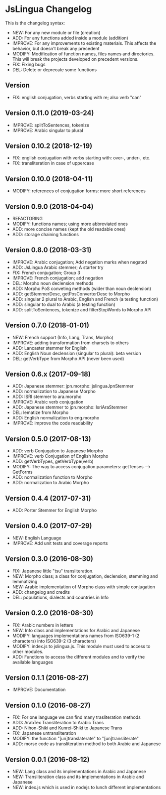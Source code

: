 
# JsLingua Changelog

This is the changelog syntax:
* NEW: For any new module or file (creation)
* ADD: For any functions added inside a module (addition)
* IMPROVE: For any improvements to existing materials.
This affects the behavior, but doesn't break any precedent
* MODIFY: Modification of function names, files names and directories.
This will break the projects developed on precedent versions.
* FIX: Fixing bugs
* DEL: Delete or deprecate some functions

## Version

* FIX: english conjugation, verbs starting with re; also verb "can"

## Version 0.11.0 (2019-03-24)

* IMPROVE: splitToSentences, tokenize
* IMPROVE: Arabic singular to plural

## Version 0.10.2 (2018-12-19)
* FIX: english conjugation with verbs starting with: over-, under-, etc.
* FIX: transliteration in case of uppercase

## Version 0.10.0 (2018-04-11)
* MODIFY: references of conjugation forms: more short references

## Version 0.9.0 (2018-04-04)
* REFACTORING
* MODIFY: functions names; using more abbreviated ones
* ADD: more concise names (kept the old readable ones)
* ADD: storage chaining functions

## Version 0.8.0 (2018-03-31)
* IMPROVE: Arabic conjugation; Add negation marks when negated
* ADD: JsLingua Arabic stemmer; A starter try
* FIX: French conjugation; Group 3
* IMPROVE: French conjugation; add negation
* DEL: Morpho noun declension methods
* ADD: Morpho PoS conveting methods (wider than noun declension)
* ADD: getStemmerDesc, getPosConverterDesc to Morpho
* ADD: singular 2 plural to Arabic, English and French (a testing function)
* ADD: singular to dual to Arabic (a testing function)
* ADD: splitToSentences, tokenize and filterStopWords to Morpho  API


## Version 0.7.0 (2018-01-01)

* NEW: French support (Info, Lang, Trans, Morpho)
* IMPROVE: adding transformation from charsets to others
* ADD: Lancaster stemmer for English
* ADD: English Noun declension (singular to plural): beta version
* DEL: getVerbType from Morpho API (never been used)


## Version 0.6.x (2017-09-18)

* ADD: Japanese stemmer: jpn.morpho: jslinguaJpnStemmer
* ADD: normalization to Japanese Morpho
* ADD: ISRI stemmer to ara.morpho
* IMPROVE: Arabic verb conjugation
* ADD:  Japanese stemmer to jpn.morpho: IsriAraStemmer
* DEL: lematize from Morpho
* ADD: English normalization to eng.morpho
* IMPROVE: improve the code readability


## Version 0.5.0 (2017-08-13)

* ADD: verb Conjugation to Japanese Morpho
* IMPROVE: verb Conjugation of English Morpho
* ADD: getVerbTypes, getVerbType(verb)
* MODIFY: The way to access conjugation parameters: getTenses --> GetForms
* ADD: normalization function to Morpho
* ADD: normalization to Arabic Morpho


## Version 0.4.4 (2017-07-31)

* ADD: Porter Stemmer for English Morpho


## Version 0.4.0 (2017-07-29)
* NEW: English Language
* IMPROVE: Add unit tests and coverage reports


## Version 0.3.0 (2016-08-30)

* FIX: Japanese little "tsu" transliteration.
* NEW: Morpho class; a class for conjugation, declension, stemming and lemmatizing
* NEW: Arabic implementation of Morpho class with simple conjugation
* ADD: changelog and credits
* DEL: populations, dialects and countries in Info


## Version 0.2.0 (2016-08-30)

* FIX: Arabic numbers in letters
* NEW: Info class and implementations for Arabic and Japanese
* MODIFY: languages implementations names from ISO639-1 (2 characters) into ISO639-2 (3 characters)
* MODIFY: index.js to jslingua.js. This module must used to access to other modules.
* ADD: Functions to access the different modules and to verify the available languages


## Version 0.1.1 (2016-08-27)

* IMPROVE: Documentation


## Version 0.1.0 (2016-08-27)

* FIX: For one language we can find many trasliteration methods
* ADD: ArabTex Transliteration to Arabic Trans
* ADD: Nihon-Shiki and Kunrei-Shiki to Japanese Trans
* FIX: Japanese untransliteration
* MODIFY: the function "[un]translaterate" to "[un]transl**i**terate"
* ADD: morse code as transliteration method to both Arabic and Japanese


## Version 0.0.1 (2016-08-12)

* NEW: Lang class and its implementations in Arabic and Japanese
* NEW: Transliteration class and its implementations in Arabic and Japanese
* NEW: index.js which is used in nodejs to lunch different implementations
